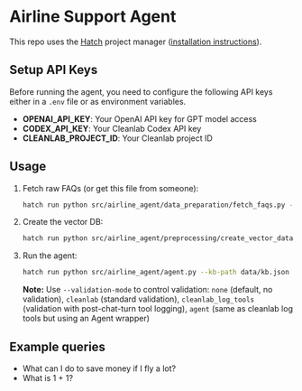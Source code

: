 # Airline Support Agent

This repo uses the [Hatch](https://hatch.pypa.io/) project manager ([installation instructions](https://hatch.pypa.io/latest/install/)).

## Setup API Keys

Before running the agent, you need to configure the following API keys either in a `.env` file or as environment variables.

- **OPENAI_API_KEY**: Your OpenAI API key for GPT model access
- **CODEX_API_KEY**: Your Cleanlab Codex API key  
- **CLEANLAB_PROJECT_ID**: Your Cleanlab project ID


## Usage

1. Fetch raw FAQs (or get this file from someone):

    ```bash
    hatch run python src/airline_agent/data_preparation/fetch_faqs.py --path data/kb.json
    ```

2. Create the vector DB:

    ```bash
    hatch run python src/airline_agent/preprocessing/create_vector_database.py --data-path data/kb.json --vector-db-path data/vector-db
    ```

3. Run the agent:

    ```bash
    hatch run python src/airline_agent/agent.py --kb-path data/kb.json --vector-db-path data/vector-db --validation-mode agent
    ```

    **Note:** Use `--validation-mode` to control validation: `none` (default, no validation), `cleanlab` (standard validation), `cleanlab_log_tools` (validation with post-chat-turn tool logging), `agent` (same as cleanlab log tools but using an Agent wrapper)

## Example queries

- What can I do to save money if I fly a lot?
- What is 1 + 1?
